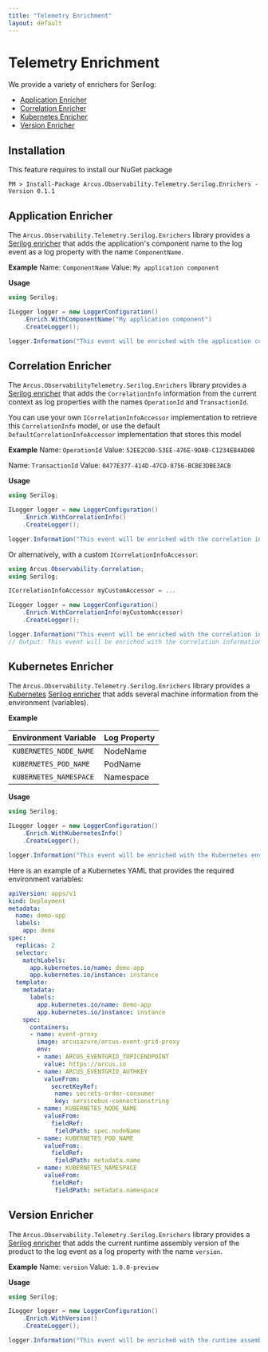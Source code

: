 ```yaml
---
title: "Telemetry Enrichment"
layout: default
---
```


# Telemetry Enrichment

We provide a variety of enrichers for Serilog:

- [Application Enricher](#application-enricher)
- [Correlation Enricher](#correlation-enricher)
- [Kubernetes Enricher](#kubernetes-enricher)
- [Version Enricher](#version-enricher)

## Installation

This feature requires to install our NuGet package

```shell
PM > Install-Package Arcus.Observability.Telemetry.Serilog.Enrichers -Version 0.1.1
```

## Application Enricher

The `Arcus.Observability.Telemetry.Serilog.Enrichers` library provides a [Serilog enricher](https://github.com/serilog/serilog/wiki/Enrichment)
that adds the application's component name to the log event as a log property with the name `ComponentName`.

**Example**
Name: `ComponentName`
Value: `My application component`

**Usage**

```csharp
using Serilog;

ILogger logger = new LoggerConfiguration()
    .Enrich.WithComponentName("My application component")
    .CreateLogger();

logger.Information("This event will be enriched with the application component's name");
```

## Correlation Enricher

The `Arcus.ObservabilityTelemetry.Serilog.Enrichers` library provides a [Serilog enricher](https://github.com/serilog/serilog/wiki/Enrichment)
that adds the `CorrelationInfo` information from the current context as log properties with the names `OperationId` and `TransactionId`.

You can use your own `ICorrelationInfoAccessor` implementation to retrieve this `CorrelationInfo` model,
or use the default `DefaultCorrelationInfoAccessor` implementation that stores this model

**Example**
Name: `OperationId`
Value: `52EE2C00-53EE-476E-9DAB-C1234EB4AD0B`

Name: `TransactionId`
Value: `0477E377-414D-47CD-8756-BCBE3DBE3ACB`

**Usage**

```csharp
using Serilog;

ILogger logger = new LoggerConfiguration()
    .Enrich.WithCorrelationInfo()
    .CreateLogger();

logger.Information("This event will be enriched with the correlation information");
```

Or alternatively, with a custom `ICorrelationInfoAccessor`:

```csharp
using Arcus.Observability.Correlation;
using Serilog;

ICorrelationInfoAccessor myCustomAccessor = ...

ILogger logger = new LoggerConfiguration()
    .Enrich.WithCorrelationInfo(myCustomAccessor)
    .CreateLogger();

logger.Information("This event will be enriched with the correlation information");
// Output: This event will be enriched with the correlation information {OperationId: 52EE2C00-53EE-476E-9DAB-C1234EB4AD0B, TransactionId: 0477E377-414D-47CD-8756-BCBE3DBE3ACB}
```

## Kubernetes Enricher

The `Arcus.Observability.Telemetry.Serilog.Enrichers` library provides a [Kubernetes](https://kubernetes.io/) [Serilog enricher](https://github.com/serilog/serilog/wiki/Enrichment) 
that adds several machine information from the environment (variables).

**Example**

| Environment Variable   | Log Property |
| ---------------------- | ------------ |
| `KUBERNETES_NODE_NAME` | NodeName     |
| `KUBERNETES_POD_NAME`  | PodName      |
| `KUBERNETES_NAMESPACE` | Namespace    |

**Usage**

```csharp
using Serilog;

ILogger logger = new LoggerConfiguration()
    .Enrich.WithKubernetesInfo()
    .CreateLogger();

logger.Information("This event will be enriched with the Kubernetes environment information");
```

Here is an example of a Kubernetes YAML that provides the required environment variables:

```yaml
apiVersion: apps/v1
kind: Deployment
metadata:
  name: demo-app
  labels:
    app: demo
spec:
  replicas: 2
  selector:
    matchLabels:
      app.kubernetes.io/name: demo-app
      app.kubernetes.io/instance: instance
  template:
    metadata:
      labels:
        app.kubernetes.io/name: demo-app
        app.kubernetes.io/instance: instance
    spec:
      containers:
      - name: event-proxy
        image: arcusazure/arcus-event-grid-proxy
        env:
        - name: ARCUS_EVENTGRID_TOPICENDPOINT
          value: https://arcus.io
        - name: ARCUS_EVENTGRID_AUTHKEY
          valueFrom:
            secretKeyRef:
             name: secrets-order-consumer
             key: servicebus-connectionstring
        - name: KUBERNETES_NODE_NAME
          valueFrom:
            fieldRef:
             fieldPath: spec.nodeName
        - name: KUBERNETES_POD_NAME
          valueFrom:
            fieldRef:
             fieldPath: metadata.name
        - name: KUBERNETES_NAMESPACE
          valueFrom:
            fieldRef:
             fieldPath: metadata.namespace
```

## Version Enricher

The `Arcus.Observability.Telemetry.Serilog.Enrichers` library provides a [Serilog enricher](https://github.com/serilog/serilog/wiki/Enrichment) 
that adds the current runtime assembly version of the product to the log event as a log property with the name `version`.

**Example**
Name: `version`
Value: `1.0.0-preview`

**Usage**

```csharp
using Serilog;

ILogger logger = new LoggerConfiguration()
    .Enrich.WithVersion()
    .CreateLogger();

logger.Information("This event will be enriched with the runtime assembly product version");
```


